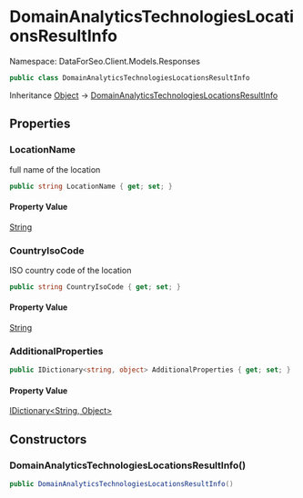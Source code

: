 # DomainAnalyticsTechnologiesLocationsResultInfo

Namespace: DataForSeo.Client.Models.Responses

```csharp
public class DomainAnalyticsTechnologiesLocationsResultInfo
```

Inheritance [Object](https://docs.microsoft.com/en-us/dotnet/api/system.object) → [DomainAnalyticsTechnologiesLocationsResultInfo](./dataforseo.client.models.responses.domainanalyticstechnologieslocationsresultinfo.md)

## Properties

### **LocationName**

full name of the location

```csharp
public string LocationName { get; set; }
```

#### Property Value

[String](https://docs.microsoft.com/en-us/dotnet/api/system.string)<br>

### **CountryIsoCode**

ISO country code of the location

```csharp
public string CountryIsoCode { get; set; }
```

#### Property Value

[String](https://docs.microsoft.com/en-us/dotnet/api/system.string)<br>

### **AdditionalProperties**

```csharp
public IDictionary<string, object> AdditionalProperties { get; set; }
```

#### Property Value

[IDictionary&lt;String, Object&gt;](https://docs.microsoft.com/en-us/dotnet/api/system.collections.generic.idictionary-2)<br>

## Constructors

### **DomainAnalyticsTechnologiesLocationsResultInfo()**

```csharp
public DomainAnalyticsTechnologiesLocationsResultInfo()
```
